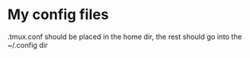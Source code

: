 # My config files 

  .tmux.conf should be placed in the home dir, the rest should go into the ~/.config dir

